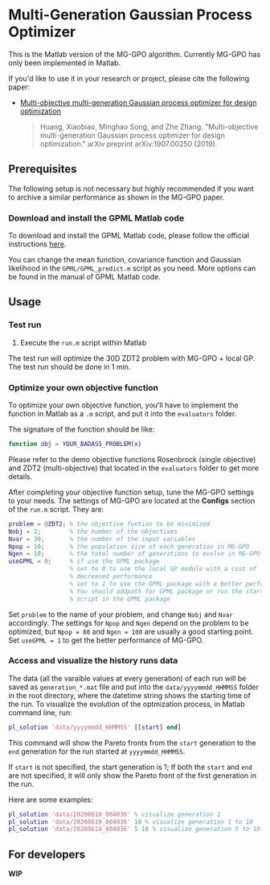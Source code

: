 # Multi-Generation Gaussian Process Optimizer

This is the Matlab version of the MG-GPO algorithm. Currently MG-GPO has only been implemented in Matlab.

If you'd like to use it in your research or project, please cite the following paper:

- [Multi-objective multi-generation Gaussian process optimizer for design optimization](https://arxiv.org/abs/1907.00250)
  > Huang, Xiaobiao, Minghao Song, and Zhe Zhang. "Multi-objective multi-generation Gaussian process optimizer for design optimization." arXiv preprint arXiv:1907.00250 (2019).

## Prerequisites  

The following setup is not necessary but highly recommended if you want to archive a similar performance as shown in the MG-GPO paper.

### Download and install the GPML Matlab code 
To download and install the GPML Matlab code, please follow the official instructions [here](http://www.gaussianprocess.org/gpml/code/matlab/doc/).

You can change the mean function, covariance function and Gaussian likelihood in the `GPML/GPML_predict.m` script as you need. More options can be found in the manual of GPML Matlab code. 

## Usage

### Test run

1. Execute the `run.m` script within Matlab

The test run will optimize the 30D ZDT2 problem with MG-GPO + local GP. The test run should be done in 1 min.

### Optimize your own objective function

To optimize your own objective function, you'll have to implement the function in Matlab as a `.m` script, and put it into the `evaluators` folder.

The signature of the function should be like:

```matlab
function obj = YOUR_BADASS_PROBLEM(x)
```

Please refer to the demo objective functions Rosenbrock (single objective) and ZDT2 (multi-objective) that located in the `evaluators` folder to get more details.

After completing your objective function setup, tune the MG-GPO settings to your needs. The settings of MG-GPO are located at the **Configs** section of the `run.m` script. They are:

```matlab
problem = @ZDT2; % the objective funtion to be minimized
Nobj = 2;        % the number of the objectives
Nvar = 30;       % the number of the input variables
Npop = 10;       % the population size of each generation in MG-GPO
Ngen = 10;       % the total number of generations to evolve in MG-GPO
useGPML = 0;     % if use the GPML package
                 % set to 0 to use the local GP module with a cost of
                 % decreased performance
                 % set to 1 to use the GPML package with a better performance
                 % You should addpath for GPML package or run the startup.m
                 % script in the GPML package
```

Set `problem` to the name of your problem, and change `Nobj` and `Nvar` accordingly. The settings for `Npop` and `Ngen` depend on the problem to be optimized, but `Npop = 80` and `Ngen = 100` are usually a good starting point. Set `useGPML = 1` to get the better performance of MG-GPO.

### Access and visualize the history runs data

The data (all the varaible values at every generation) of each run will be saved as `generation_*.mat` file and put into the `data/yyyymmdd_HHMMSS` folder in the root directory, where the datetime string shows the starting time of the run. To visualize the evolution of the optmization process, in Matlab command line, run:

```matlab
pl_solution 'data/yyyymmdd_HHMMSS' [[start] end]
```

This command will show the Pareto fronts from the `start` generation to the `end` generation for the run started at `yyyymmdd_HHMMSS`.

If `start` is not specified, the start generation is 1; If both the `start` and `end` are not specified, it will only show the Pareto front of the first generation in the run.

Here are some examples:

```matlab
pl_solution 'data/20200610_004036' % visualize generation 1
pl_solution 'data/20200610_004036' 10 % visualize generation 1 to 10
pl_solution 'data/20200610_004036' 5 10 % visualize generation 5 to 10
```

## For developers

**WIP**
